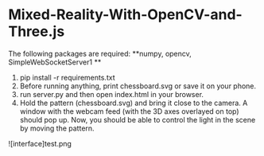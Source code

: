 # Mixed-Reality-With-OpenCV-and-Three.js
The following packages are required: **numpy, opencv, SimpleWebSocketServer1 **
1. pip install -r requirements.txt 
2. Before running anything, print chessboard.svg or save it on your phone.
3. run server.py and then open index.html in your browser.
4. Hold the pattern (chessboard.svg) and bring it close to the camera. A window with the webcam feed (with the 3D axes overlayed on top) should pop up. Now, you should be able to control the light in the scene by moving the pattern. 

![interface]test.png
